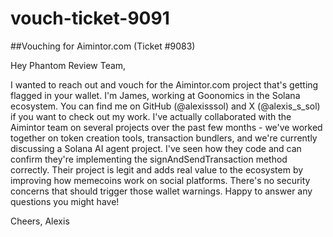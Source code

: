 # vouch-ticket-9091

##Vouching for Aimintor.com (Ticket #9083)

Hey Phantom Review Team,

I wanted to reach out and vouch for the Aimintor.com project that's getting flagged in your wallet.
I'm James, working at Goonomics in the Solana ecosystem. You can find me on GitHub (@alexisssol) and X (@alexis_s_sol) if you want to check out my work.
I've actually collaborated with the Aimintor team on several projects over the past few months - we've worked together on token creation tools, transaction bundlers, and we're currently discussing a Solana AI agent project. I've seen how they code and can confirm they're implementing the signAndSendTransaction method correctly.
Their project is legit and adds real value to the ecosystem by improving how memecoins work on social platforms. There's no security concerns that should trigger those wallet warnings.
Happy to answer any questions you might have!

Cheers,
Alexis
